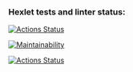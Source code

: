 ### Hexlet tests and linter status:
[![Actions Status](https://github.com/AlexSerdyuk83/python-project-lvl1/workflows/hexlet-check/badge.svg)](https://github.com/AlexSerdyuk83/python-project-lvl1/actions)

[![Maintainability](https://api.codeclimate.com/v1/badges/a99a88d28ad37a79dbf6/maintainability)](https://codeclimate.com/github/codeclimate/codeclimate/maintainability)

[![Actions Status](https://github.com/AlexSerdyuk83/python-project-lvl1/workflows/lint_flake8.yml/badge.svg)](https://github.com/AlexSerdyuk83/python-project-lvl1/actions)
